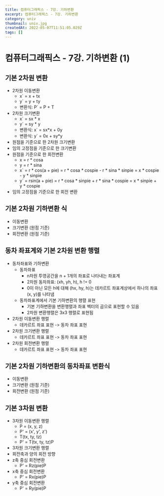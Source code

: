 ```yaml
---
title: 컴퓨터그래픽스 - 7강. 기하변환
excerpt: 컴퓨터그래픽스 - 7강. 기하변환
category: univ
thumbnail: univ.jpg
createdAt: 2022-05-07T11:51:05.029Z
tags: []
---
```

# 컴퓨터그래픽스 - 7강. 기하변환 (1)

## 기본 2차원 변환
* 2차원 이동변환
	* x` = x + tx
    * y` = y + ty
    * 변환식: P` = P + T
* 2차원 크기변환
	 * x` = sx * x
     * y` = sy * y
     * 변환식: x` = sx*x + 0y
     * 변환식: y` = 0x + sy*y
* 원점을 기준으로 한 2차원 크기변환 
* 임의 고정점을 기준으로 한 크기변환
* 원점을 기준으로 한 회전변환
	* x = r * cosa
    * y = r * sina
    * x` = r * cos(a + pie) = r * cosa * cospie - r * sina * sinpie = x * cospie - y * sinpie
    * y` = rsin(a + pie) = r * cosa * sinpie + r * sina * cospie = x * sinpie + y * cospie
* 임의 고정점을 기준으로 한 회전 변환

## 기본 2차원 기하변환 식
* 이동변환
* 크기변환 (원점 기준)
* 회전변환 (원점 기준)

## 동차 좌표계와 기본 2차원 변환 행렬
* 동차좌표와 기하변환
	* 동차좌표
    	* n차원 투영공간을 n + 1개의 좌표로 나타내는 좌표계
        * 2차원 동차좌표: (xh, yh, h), h != 0
        * 0이 아닌 모든 h에 대해 (hx, hy, h)는 데카르트 좌표계상에서 하나의 좌표 (x, y)를 나타냄
	* 동차좌표계에서 기본 기하변환의 행렬 표현
    	* 기본 기하변환을 변환행렬과 좌표 벡터의 곱으로 표현할 수 있음
        * 2차원 변환행렬은 3x3 행렬로 표현됨
* 2차원 이동변환 행렬
	* 데카르트 좌표 표현 -> 동차 좌표 표현
* 2차원 크기변환 행렬
	* 데카르트 좌표 표현 -> 동차 좌표 표현
* 2차원 회전변환 행렬
	* 데카르트 좌표 표현 -> 동차 좌표 표현

## 기본 2차원 기하변환의 동차좌표 변환식
* 이동변환
* 크기변환 (원점 기준)
* 회전변환 (원점 기준)

## 기본 3차원 변환
* 3차원 이동변환 행렬
	* P = (x, y, z)
    * P' = (x', y', z')
    * T(tx, ty, tz)
    * P' = T(tx, ty, tz)P
* 3차원 크기변환 행렬
* 회전축과 양의 회전 방향
* z축 중심 회전변환
	* P' = Rz(pie)P
* x축 중심 회전변환
	* P' = Rx(pie)P
* y축 중심 회전변환
	* P' = Ry(pie)P
















